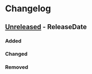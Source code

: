 # Changelog

<!-- next-header -->

## [Unreleased] - ReleaseDate

### Added

### Changed

### Removed

<!-- next-url -->
[Unreleased]: https://github.com/pluots/zspell/compare/v0.0.1...HEAD
